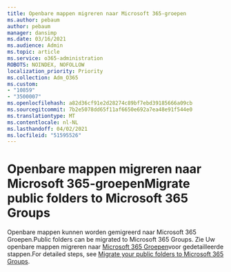 ```yaml
---
title: Openbare mappen migreren naar Microsoft 365-groepen
ms.author: pebaum
author: pebaum
manager: dansimp
ms.date: 03/16/2021
ms.audience: Admin
ms.topic: article
ms.service: o365-administration
ROBOTS: NOINDEX, NOFOLLOW
localization_priority: Priority
ms.collection: Adm_O365
ms.custom:
- "10859"
- "3500007"
ms.openlocfilehash: a82d36cf91e2d28274c89bf7ebd39185666a09cb
ms.sourcegitcommit: 7b2e5078dd65f11af6650e692a7ea48e91f544e0
ms.translationtype: MT
ms.contentlocale: nl-NL
ms.lasthandoff: 04/02/2021
ms.locfileid: "51595526"
---
```

# <a name="migrate-public-folders-to-microsoft-365-groups"></a><span data-ttu-id="b3a87-102">Openbare mappen migreren naar Microsoft 365-groepen</span><span class="sxs-lookup"><span data-stu-id="b3a87-102">Migrate public folders to Microsoft 365 Groups</span></span>

<span data-ttu-id="b3a87-103">Openbare mappen kunnen worden gemigreerd naar Microsoft 365 Groepen.</span><span class="sxs-lookup"><span data-stu-id="b3a87-103">Public folders can be migrated to Microsoft 365 Groups.</span></span> <span data-ttu-id="b3a87-104">Zie Uw openbare mappen migreren naar [Microsoft 365 Groepen](https://aka.ms/PFToM365Group)voor gedetailleerde stappen.</span><span class="sxs-lookup"><span data-stu-id="b3a87-104">For detailed steps, see [Migrate your public folders to Microsoft 365 Groups](https://aka.ms/PFToM365Group).</span></span>